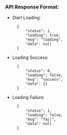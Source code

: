

### API Response Format:

* Start Loading: 


        {
            "status": 1,
            "loading": true,
            "msg": "loading",
            "data": null
        }


* Loading Success:

        {
            "status": 0,
            "loading": false,
            "msg": "success",
            "data": {}
        }

* Loading Failure:

        {
            "status": 1,
            "loading": false,
            "msg": "fail",
            "data": null
        }